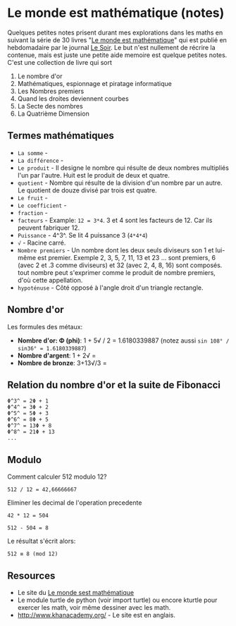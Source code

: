# Le monde est mathématique (notes)

Quelques petites notes prisent durant mes explorations dans les maths en suivant la série de 30 livres "[Le monde est mathématique](http://www.lesoir.be/services/minisites/collectionMath/)" qui est publié en hebdomadaire par le journal [Le Soir](http://www.lesoir.be). Le but n'est nullement de récrire la contenue, mais est juste une petite aide memoire est quelque petites notes. C'est une collection de livre qui sort

1.  Le nombre d\'or
2.  Mathématiques, espionnage et piratage informatique
3.  Les Nombres premiers
4.  Quand les droites deviennent courbes
5.  La Secte des nombres
6.  La Quatrième Dimension

## Termes mathématiques

- `La somme` -
- `La différence` - 
- `Le produit` - Il designe le nombre qui résulte de deux nombres multipliés l'un par l'autre. Huit est le produit de deux et quatre.
- `quotient` - Nombre qui résulte de la division d\'un nombre par un autre. Le quotient de douze divisé par trois est quatre.
- `Le fruit` - 
- `Le coefficient` -
- `fraction` -
- `facteurs` - Example: `12 = 3*4`. 3 et 4 sont les facteurs de 12. Car ils peuvent fabriquer 12.
- `Puissance` - 4^3^. Se lit 4 puissance 3 (`4*4*4`)
- `√` - Racine carré.
- `Nombre premiers` - Un nombre dont les deux seuls diviseurs son 1 et lui-même est premier. Exemple 2, 3, 5, 7, 11, 13 et 23 ... sont premiers, 6 (avec 2 et .3 comme diviseurs) et 32 (avec 2, 4, 8, 16) sont composés. tout nombre peut s'exprimer comme le produit de nombre premiers, d'où cette appellation.
- `hypoténuse` - Côté opposé à l'angle droit d'un triangle rectangle.

## Nombre d'or

Les formules des métaux:

- **Nombre d'or: Φ (phi)**: 1 + 5√ / 2 = 1.6180339887 (notez aussi `sin 108° / sin36° = 1.6180339887`)
- **Nombre d'argent**: 1 + 2√ =
- **Nombre de bronze**: 3+13√/3 =

## Relation du nombre d'or et la suite de Fibonacci

    Φ^3^ = 2Φ + 1
    Φ^4^ = 3Φ + 2
    Φ^5^ = 5Φ + 3
    Φ^6^ = 8Φ + 5
    Φ^7^ = 13Φ + 8
    Φ^8^ = 21Φ + 13
    ...

## Modulo

Comment calculer 512 modulo 12?

    512 / 12 = 42,66666667

Eliminer les decimal de l'operation precedente

    42 * 12 = 504

    512 - 504 = 8

Le résultat s'écrit alors:

    512 ≡ 8 (mod 12)

## Resources

* Le site du [Le monde sest mathématique](http://www.lesoir.be/services/minisites/collectionMath/)
* Le module turtle de python (voir import turtle) ou encore kturtle pour exercer les math, voir même dessiner avec les math.
* <http://www.khanacademy.org/> - Le site est en anglais.
